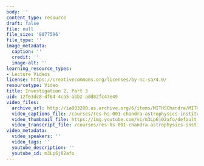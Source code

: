 ```yaml
---
body: ''
content_type: resource
draft: false
file: null
file_size: '8077596'
file_type: ''
image_metadata:
  caption: ''
  credit: ''
  image-alt: ''
learning_resource_types:
- Lecture Videos
license: https://creativecommons.org/licenses/by-nc-sa/4.0/
resourcetype: Video
title: Investigation 2, Part 3
uid: 12f63dc8-df64-4ca5-abb2-add82fc47e49
video_files:
  archive_url: http://ia803200.us.archive.org/6/items/MITHSChandra/MITHS_chandra_2_03_300k.mp4
  video_captions_file: /courses/res-hs-001-chandra-astrophysics-institute/m3Lp6j02afo_captions.webvtt
  video_thumbnail_file: https://img.youtube.com/vi/m3Lp6j02afo/default.jpg
  video_transcript_file: /courses/res-hs-001-chandra-astrophysics-institute/m3Lp6j02afo_transcript.pdf
video_metadata:
  video_speakers: ''
  video_tags: ''
  youtube_description: ''
  youtube_id: m3Lp6j02afo
---
```

